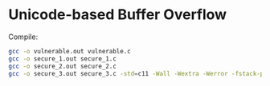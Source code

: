# Unicode-based Buffer Overflow

Compile:

```bash
gcc -o vulnerable.out vulnerable.c 
gcc -o secure_1.out secure_1.c
gcc -o secure_2.out secure_2.c
gcc -o secure_3.out secure_3.c -std=c11 -Wall -Wextra -Werror -fstack-protector-strong -D_FORTIFY_SOURCE=2 -O2
```